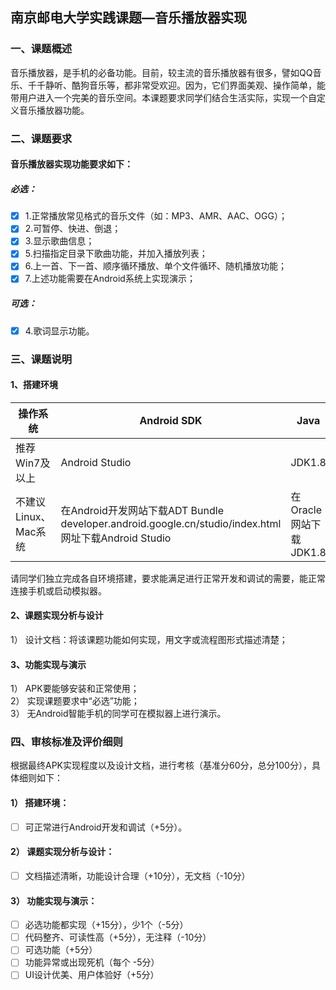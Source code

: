 ## 南京邮电大学实践课题—音乐播放器实现
### 一、课题概述
音乐播放器，是手机的必备功能。目前，较主流的音乐播放器有很多，譬如QQ音乐、千千静听、酷狗音乐等，都非常受欢迎。因为，它们界面美观、操作简单，能带用户进入一个完美的音乐空间。本课题要求同学们结合生活实际，实现一个自定义音乐播放器功能。
### 二、课题要求
#### 音乐播放器实现功能要求如下：
##### 必选：
- [x] 1.正常播放常见格式的音乐文件（如：MP3、AMR、AAC、OGG）；
- [x] 2.可暂停、快进、倒退；
- [x] 3.显示歌曲信息；
- [x] 5.扫描指定目录下歌曲功能，并加入播放列表；
- [x] 6.上一首、下一首、顺序循环播放、单个文件循环、随机播放功能；
- [x] 7.上述功能需要在Android系统上实现演示；

##### 可选：

- [x] 4.歌词显示功能。
### 三、课题说明
#### 1、搭建环境
|操作系统|Android SDK|Java|
|---|---|---|
|推荐Win7及以上|Android Studio|JDK1.8|
|不建议Linux、Mac系统|在Android开发网站下载ADT Bundle developer.android.google.cn/studio/index.html网址下载Android Studio|在Oracle网站下载JDK1.8|

请同学们独立完成各自环境搭建，要求能满足进行正常开发和调试的需要，能正常连接手机或启动模拟器。
#### 2、课题实现分析与设计
1）	设计文档：将该课题功能如何实现，用文字或流程图形式描述清楚；
#### 3、功能实现与演示
1）	APK要能够安装和正常使用；  
2）	实现课题要求中“必选”功能；  
3）	无Android智能手机的同学可在模拟器上进行演示。  

### 四、审核标准及评价细则
根据最终APK实现程度以及设计文档，进行考核（基准分60分，总分100分），具体细则如下：  
#### 1）	搭建环境：
- [ ] 可正常进行Android开发和调试（+5分）。  
#### 2）	课题实现分析与设计：   
- [ ] 文档描述清晰，功能设计合理（+10分），无文档（-10分）  
#### 3）	功能实现与演示：
- [ ] 必选功能都实现（+15分），少1个（-5分）  
- [ ] 代码整齐、可读性高（+5分），无注释（-10分）  
- [ ] 可选功能（+5分）  
- [ ] 功能异常或出现死机（每个 -5分）  
- [ ] UI设计优美、用户体验好（+5分）  
